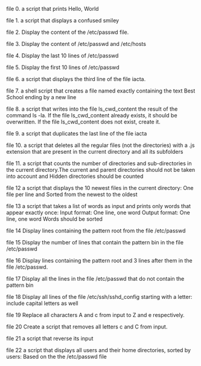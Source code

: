 file 0. a script that prints Hello, World

file 1. a script that displays a confused smiley

file 2. Display the content of the /etc/passwd file.

file 3. Display the content of /etc/passwd and /etc/hosts

file 4. Display the last 10 lines of /etc/passwd

file 5. Display the first 10 lines of /etc/passwd

file 6. a script that displays the third line of the file iacta.

file 7. a shell script that creates a file named exactly containing the text Best School ending by a new line

file 8. a script that writes into the file ls_cwd_content the result of the command ls -la. If the file ls_cwd_content already exists, it should be overwritten. If the file ls_cwd_content does not exist, create it.

file 9. a script that duplicates the last line of the file iacta

file 10. a script that deletes all the regular files (not the directories) with a .js extension that are present in the current directory and all its subfolders

file 11. a script that counts the number of directories and sub-directories in the current directory.The current and parent directories should not be taken into account and Hidden directories should be counted

file 12  a script that displays the 10 newest files in the current directory: One file per line and Sorted from the newest to the oldest

file 13 a script that takes a list of words as input and prints only words that appear exactly once: Input format: One line, one word Output format: One line, one word Words should be sorted

file 14 Display lines containing the pattern root from the file /etc/passwd

file 15 Display the number of lines that contain the pattern bin in the file /etc/passwd

file 16 Display lines containing the pattern root and 3 lines after them in the file /etc/passwd.

file 17 Display all the lines in the file /etc/passwd that do not contain the pattern bin

file 18 Display all lines of the file /etc/ssh/sshd_config starting with a letter: include capital letters as well

file 19 Replace all characters A and c from input to Z and e respectively.

file 20 Create a script that removes all letters c and C from input.

file 21 a script that reverse its input

file 22 a script that displays all users and their home directories, sorted by users: Based on the the /etc/passwd file
